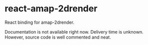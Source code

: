 # react-amap-2drender

React binding for amap-2drender.

Documentation is not available right now. Delivery time is unknown. However, source code is well commented and neat.
